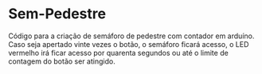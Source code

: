 # Sem-Pedestre
Código para a criação de semáforo de pedestre com contador em arduíno. Caso seja apertado vinte vezes o botão, o semáforo ficará acesso, o LED vermelho irá ficar acesso por quarenta segundos ou até o limite de contagem do botão ser atingido.  
